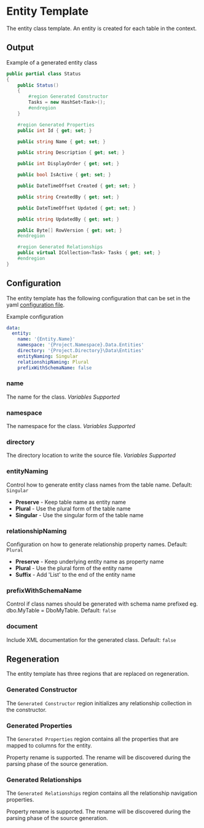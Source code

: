 # Entity Template

The entity class template. An entity is created for each table in the context.

## Output

Example of a generated entity class

```C#
public partial class Status
{
    public Status()
    {
        #region Generated Constructor
        Tasks = new HashSet<Task>();
        #endregion
    }

    #region Generated Properties
    public int Id { get; set; }

    public string Name { get; set; }

    public string Description { get; set; }

    public int DisplayOrder { get; set; }

    public bool IsActive { get; set; }

    public DateTimeOffset Created { get; set; }

    public string CreatedBy { get; set; }

    public DateTimeOffset Updated { get; set; }

    public string UpdatedBy { get; set; }

    public Byte[] RowVersion { get; set; }
    #endregion

    #region Generated Relationships
    public virtual ICollection<Task> Tasks { get; set; }
    #endregion
}
```

## Configuration

The entity template has the following configuration that can be set in the yaml [configuration file](../configuration.md).

Example configuration

```YAML
data:
  entity:
    name: '{Entity.Name}'
    namespace: '{Project.Namespace}.Data.Entities'
    directory: '{Project.Directory}\Data\Entities'
    entityNaming: Singular
    relationshipNaming: Plural
    prefixWithSchemaName: false
```
### name

The name for the class. _Variables Supported_

### namespace

The namespace for the class. _Variables Supported_

### directory

The directory location to write the source file. _Variables Supported_

### entityNaming

Control how to generate entity class names from the table name. Default: `Singular`

- **Preserve** - Keep table name as entity name
- **Plural** - Use the plural form of the table name
- **Singular** - Use the singular form of the table name

### relationshipNaming

Configuration on how to generate relationship property names. Default: `Plural`

- **Preserve** - Keep underlying entity name as property name
- **Plural** - Use the plural form of the entity name
- **Suffix** - Add 'List' to the end of the entity name

### prefixWithSchemaName

Control if class names should be generated with schema name prefixed eg. dbo.MyTable = DboMyTable. Default: `false`

### document

Include XML documentation for the generated class. Default: `false`

## Regeneration

The entity template has three regions that are replaced on regeneration.

### Generated Constructor

The `Generated Constructor` region initializes any relationship collection in the constructor.

### Generated Properties

The `Generated Properties` region contains all the properties that are mapped to columns for the entity.

Property rename is supported. The rename will be discovered during the parsing phase of the source generation.

### Generated Relationships

The `Generated Relationships` region contains all the relationship navigation properties.

Property rename is supported. The rename will be discovered during the parsing phase of the source generation.
